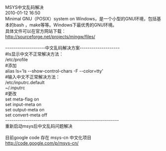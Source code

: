 MSYS中文乱码解决<br>
2010-01-12 16:50<br>
Minimal GNU（POSIX）system on Windows，是一个小型的GNU环境，包括基本的bash ，make等等。Windows下最优秀的GNU环境。<br>
具体文件可以在官方网站下载：<br>
<a href='http://sourceforge.net/projects/mingw/files/'>http://sourceforge.net/projects/mingw/files/</a><br>
<br>
--------------------中文乱码解决方案--------------------<br>
#ls显示中文不正常解决方法：<br>
/etc/profile <br>
#添加<br>
alias ls='ls --show-control-chars -F --color=tty'<br>
#输入中文不正常解决方法：<br>
/etc/inputrc.default<br>
~/.inputrc<br>
#更改<br>
set meta-flag on<br>
set input-meta on<br>
set output-meta on<br>
set convert-meta off<br>
---------------------------------------------------------<br>
重新启动msys后中文乱码问题解决<br>
<br>
目前google code 存在 msys-cn 中文化项目<br>
<a href='http://code.google.com/p/msys-cn/'>http://code.google.com/p/msys-cn/</a>